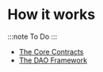 # How it works

:::note
To Do
:::

- [The Core Contracts](01-the-core-contracts/index.md)
- [The DAO Framework](02-the-dao-framework/index.md)
